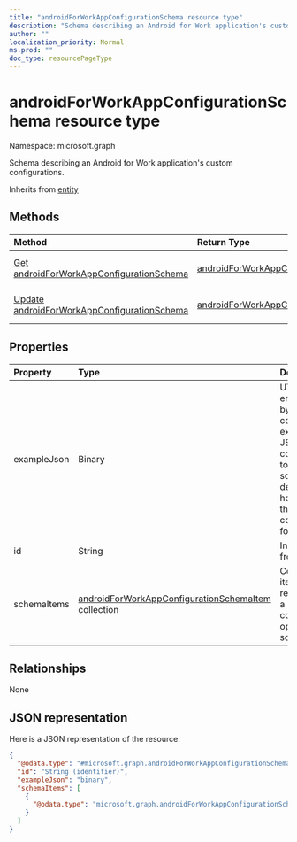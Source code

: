 ```yaml
---
title: "androidForWorkAppConfigurationSchema resource type"
description: "Schema describing an Android for Work application's custom configurations."
author: ""
localization_priority: Normal
ms.prod: ""
doc_type: resourcePageType
---
```


# androidForWorkAppConfigurationSchema resource type


Namespace: microsoft.graph

Schema describing an Android for Work application's custom configurations.


Inherits from [entity](../resources/entity.md)

## Methods
|Method|Return Type|Description|
|:---|:---|:---|
|[Get androidForWorkAppConfigurationSchema](../api/androidforworkappconfigurationschema-get.md)|[androidForWorkAppConfigurationSchema](../resources/androidforworkappconfigurationschema.md)|Read properties and relationships of the [androidForWorkAppConfigurationSchema](../resources/androidforworkappconfigurationschema.md) object.|
|[Update androidForWorkAppConfigurationSchema](../api/androidforworkappconfigurationschema-update.md)|[androidForWorkAppConfigurationSchema](../resources/androidforworkappconfigurationschema.md)|Update the properties of a [androidForWorkAppConfigurationSchema](../resources/androidforworkappconfigurationschema.md) object.|

## Properties
|Property|Type|Description|
|:---|:---|:---|
|exampleJson|Binary|UTF8 encoded byte array containing example JSON string conforming to this schema that demonstrates how to set the configuration for this app|
|id|String| Inherited from [entity](../resources/entity.md)|
|schemaItems|[androidForWorkAppConfigurationSchemaItem](../resources/androidforworkappconfigurationschemaitem.md) collection|Collection of items each representing a named configuration option in the schema|

## Relationships
None

## JSON representation
Here is a JSON representation of the resource.
<!-- {
  "blockType": "resource",
  "keyProperty": "id",
  "@odata.type": "microsoft.graph.androidForWorkAppConfigurationSchema",
  "baseType": "microsoft.graph.entity",
  "openType": false
}
-->
``` json
{
  "@odata.type": "#microsoft.graph.androidForWorkAppConfigurationSchema",
  "id": "String (identifier)",
  "exampleJson": "binary",
  "schemaItems": [
    {
      "@odata.type": "microsoft.graph.androidForWorkAppConfigurationSchemaItem"
    }
  ]
}
```

